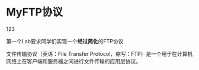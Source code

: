 # MyFTP协议

123

第一个Lab要求同学们实现一个**经过简化**的FTP协议

文件传输协议（英语：File Transfer Protocol，缩写：FTP）是一个用于在计算机网络上在客户端和服务器之间进行文件传输的应用层协议。
